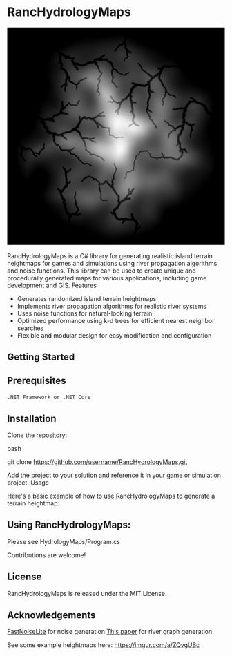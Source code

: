 # RancHydrologyMaps

![Example](SampleHeightmaps/Demo.png)

RancHydrologyMaps is a C# library for generating realistic island terrain heightmaps for games and simulations using river propagation algorithms and noise functions. This library can be used to create unique and procedurally generated maps for various applications, including game development and GIS.
Features

* Generates randomized island terrain heightmaps
* Implements river propagation algorithms for realistic river systems
* Uses noise functions for natural-looking terrain
* Optimized performance using k-d trees for efficient nearest neighbor searches
* Flexible and modular design for easy modification and configuration



## Getting Started

## Prerequisites

    .NET Framework or .NET Core

## Installation

Clone the repository:

bash

git clone https://github.com/username/RancHydrologyMaps.git

Add the project to your solution and reference it in your game or simulation project.
Usage

Here's a basic example of how to use RancHydrologyMaps to generate a terrain heightmap:


## Using RancHydrologyMaps:

Please see HydrologyMaps/Program.cs

Contributions are welcome!


## License

RancHydrologyMaps is released under the MIT License.


## Acknowledgements

[FastNoiseLite](https://github.com/Auburn/FastNoiseLite) for noise generation
[This paper](https://hal.science/hal-01339224/document) for river graph generation



See some example heightmaps here: https://imgur.com/a/ZQvgUBc